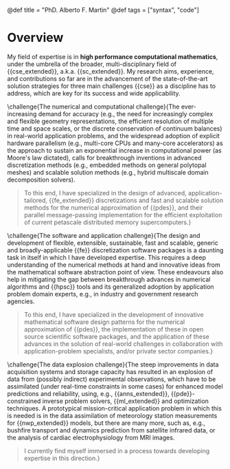 @def title = "PhD. Alberto F. Martin"
@def tags = ["syntax", "code"]
<!--@@![](/assets/figures/NSWE_48x48_1_trapezoidal_dt_480_tau_dtdiv2.gif) @@ -->


# Overview

My field of expertise is in **high performance computational mathematics**, under the umbrella of the broader, multi-disciplinary field of {{cse_extended}}, a.k.a. {{sc_extended}}. My research aims, experience, and contributions so far are in the advancement of the state-of-the-art solution strategies for three  main challenges {{cse}} as a discipline has to address, which are key for its success and wide applicability.

\challenge{The numerical and computational challenge}{The ever-increasing demand for accuracy (e.g., the need for increasingly complex and flexible geometry representations, the efficient resolution of multiple time and space scales, or the discrete conservation of continuum balances) in real-world application problems, and the widespread adoption of explicit hardware parallelism (e.g., multi-core CPUs and many-core accelerators) as the  approach to sustain an exponential increase in computational power (as Moore's law dictated), calls for breakthrough inventions in advanced discretization methods (e.g., embedded methods on general polytopal meshes) and scalable solution methods (e.g.,  hybrid multiscale  domain decomposition solvers). 

> To this end, I have specialized in the design of advanced, application-tailored, {{fe_extended}} discretizations and fast and scalable solution methods for the numerical approximation of {{pdes}}, and their parallel message-passing implementation for the efficient exploitation of current petascale distributed memory supercomputers.}

\challenge{The software and application challenge}{The design and development of flexible, extensible, sustainable, fast and scalable, generic and broadly-applicable {{fe}} discretization software packages is a daunting task in itself in which I have developed expertise.  This requires a deep understanding of the numerical methods at hand and innovative ideas from the mathematical software abstraction point of view. These endeavours also help in mitigating the gap between breakthrough advances in numerical algorithms and {{hpsc}} tools and its generalized adoption by application problem domain experts, e.g., in industry and government research agencies. 

> To this end, I have specialized in the development of innovative mathematical software design patterns for the numerical approximation of {{pdes}},  the implementation of these in open source scientific software packages, and the application of these advances in the solution of real-world challenges in collaboration with application-problem specialists, and/or private sector companies.}

\challenge{The data explosion challenge}{The steep improvements in data acquisition systems and storage capacity has resulted in an explosion of data from (possibly indirect) experimental observations, which have to be assimilated (under real-time constraints in some cases) for enhanced model predictions and reliability, using, e.g., {{anns_extended}}, {{pde}}-constrained inverse problem solvers, {{ml_extended}} and optimization techniques. A prototypical mission-critical application problem in which this is needed is in the data assimilation of meteorology station measurements for {{nwp_extended}} models, but there are many more, such as, e.g., bushfire transport and dynamics prediction from satellite infrared data, or the analysis of cardiac electrophysiology from MRI images. 

>I currently find myself immersed in a process towards developing expertise in this direction.}

<!--
## My 10 selected research achievements

1. I have developed a novel bulk-asynchronous, fully-distributed, communicator-aware, inter-level overlapped, and recursive algorithmic adaptation of MultiLevel {{bddc}} preconditioners that efficiently scales up to the 458K cores of the IBM BG/Q supercomputer installed in JSC, Germany, in the solution of linear elliptic {{pde}} problems (e.g., Poisson or Elasticity) with dozens of billions of unknowns. Thanks to these outstanding results (unprecedented in the literature for domain decomposition techniques), `FEMPAR` (see item below) has been qualified for High-Q club status <!--[^1]-->
<!--\citep{brommel_juqueen_2015}, a distinction that the Juelich Supercomputing Center (Germany) awards to the most scalable EU codes. This work was published in a series of two papers at  SIAM Journal of Scientific Computing \citep{badia_highly_2014,badia_multilevel_2016}.
1. I have addressed in a rigorous way the development of algorithms and data structures for parallel adaptive {{fe}} analysis on tree-based meshes endowed with {{sfc}}. The literature clearly failed to explain when and why the parallel algorithms and data structures required to support generic conforming {{fe}} discretizations atop tree-based adaptive meshes are correct. To solve this issue,  I have inferred results based on mathematical propositions and proofs, yielding the (correctness of the) parallel algorithms in the framework. I wrote the {{mpi}}-parallel implementation of these algorithms, which is is available at `FEMPAR`. A strong scaling study of this implementation when applied to Poisson and Maxwell problems reveals  remarkable scalability up to 32.2K CPU cores and 482.2M {{dofs}} on the Marenostrum IV supercomputer.  Besides,  a comparison of `FEMPAR` performance  with that of the state-of-the art `deal.II` software, reveals at least competitive performance, and at most factor 2-3 improvements on a massively parallel supercomputer. This work has been recently published at SIAM Journal on Scientific Computing \citep{Badia2019a}.
1. I have contributed to balancing domain decomposition solvers for large-scale {{pdes}} in the form of new numerical algorithmic inventions and/or adaptation of existing ones towards different goals. In particular: (a) In a paper published at the *International Journal of Numerical methods in Engineering* \citep{badia_enhanced_2013}, I have rehabilitated the Balancing Neumann-Neumann preconditioner as an efficient preconditioning strategy for large-scale fluid and solid mechanics simulations. (b) In a paper published at the *Journal of Scientific Computing* \citep{Badia2018pb}, I have developed a new variant of {{bddc}} for multi-material problems. The new variant, grounded on a material-based aggregation technique, does not require expensive eigenvalue solvers like the mainstream ones based on adaptive selection of constraints, and it has been shown to be 8x times faster (with a problem with half billion {{dofs}} on 8.2K cores), while consuming significantly less memory resources, compared against a state-of-the-art, highly efficient MPI implementation of an adaptive-coarse-space {{bddc}} preconditioner implemented in the PETSc software package from ANL.}(c) In a paper published at *Parallel Computing* \citep{badia_scalability_2015}, I have developed an overlapped coarse/fine-grid message-passing implementation of inexact {{bddc}} solvers that is able to  boost their scalability on petascale computers. (d) In a paper published at *Applied Mathematical Letters* \citep{Badia2019}, I have developed an enhanced variant of the original {{bddc}} preconditioner} that is able to eliminate the condition number matrix dependence on the ratio among the subdomain and mesh resolutions.
1. I have developed a new embedded {{fe}} formulation for elliptic {{pdes}}, the so-called, {{agg}} method \citep{badia_aggregated_2017}, which is able to solve the conditioning and stability issues of embedded {{fe}} methods due to the so-called small cut cell problem using cell agglomeration techniques. The new formulation enjoys the following unique properties, compared to other solutions available in the literature: (1) it allows one to leverage existing parallel algebraic multigrid solvers for solving the underlying systems of linear algebraic equations at large scales; (2) it does not modify the underlying physical problem via stabilization parameters; (3) it is applicable to both continuous and discontinuous Galerkin formulations. The new method \citep{badia_aggregated_2017} was published at *Computer Methods in Applied Mechanics and Engineering*. Recently, I have extended the method to incompressible flow problems (i.e., the Stokes equations), while being able to demonstrate that it is possible to build mixed aggregated {{fe}} pairs (plus face stabilization) in order to enjoy (1)-(3) for such kind of problems. This latter work was published at SIAM Journal on Scientific Computing \citep{badia_stokes_2018}. 
1. I have developed a novel tool for the simulation of the non-linear eddy current, AC loss large-scale modelling of {{hts}} tapes and bulks. The hallmark of this tool, compared to any other currently available in the {{hts}} modelling community, is: (1) its ability to combine arbitrary-order Edge {{fes}} for the Maxwell Equations with {{amr}} on octree-based meshes while exploiting message-passing parallelism in all stages of the simulation pipeline \citep{Olm2019}, and (2) a novel 2-level {{bddc}} preconditioner that I have developed for the linearized discrete Maxwell Equations with heterogeneous materials able to scale up to dozens of thousands for computational cores \citep{Badia2019maxwell}. The numerical tool has been validated experimentally against the so-called Hall probe mapping experiment and it is already providing insightful understanding of the electromagnetic behavior, under different design parameters (e.g., size and shape), of the {{hts}} tapes manufactured by the company OXOLUTIA S.L. All these results have been published in a paper \citep{Olm2019} at *Computer Physics Communications*, and the new 2-level BDDC preconditioner, at the *Finite Elements in Analysis and Design* journal \citep{Badia2019maxwell}.
1. I have developed a pair of new stabilized, variational multiscale {{fe}} discretization schemes for the thermally-coupled incompressible inductionless {{mhd}} system of {{pde}} equations. These new FE schemes are accompanied with new efficient, algorithmically scalable preconditioners tailored for the resulting discrete operators based on a recursive use of block incomplete LU factorization. These preconditioners have been shown to keep the condition number of the multi-physics systems of equations bounded by a constant independent of the mesh resolution and number of processors. The combination of all the novel algorithms developed within this research line has enabled large-scale realistic {{bb}} simulations in nuclear fusion reactors up to scales and (high) Hartmann numbers unprecedented in the computational fusion community. In particular, on a simulation with a 100 million unstructured tetrahedral mesh on 4096 CPU cores of the MN-III supercomputer (at BSC-CNS), with a time step size as large as 0.025 secs, I was able to provide insightful simulation results to the {{mhd}} simulation of a dual-coolant liquid metal blanket designed by the Spanish {{bb}} Technology Programme TECNOFUS. This work was published at the Journal of Computational Physics~\citep{Badia2019a}.
1. I have recently addressed the development the message-passing variants of the algorithms involved in all stages of the {{agg}} method (e.g., construction of cell aggregates, set up of ill-posed {{dof}} constraints, resolution of constraints during parallel {{fe}} assembly, etc.) Up to the fact that the processors might require to retrieve from remote processors the roots of those cell aggregates which are split among processors, this work has proven the {{agg}} method to be a method very amenable to distributed-memory parallelization. In particular, it can be implemented using standard tools in parallel {{fe}} libraries, such as ghost cells nearest neighbour exchanges.  I have implemented these algorithms in `FEMPAR` using {{mpi}} for inter-processor communications. Their high appeal at large scales has been demonstrated with a comprehensive weak scaling test up to 16K cores and up to nearly 300M DOFs and a billion cells in the Marenostrum-IV supercomputer using the Poisson equation on complex 3D domains as model problem. To the best of my knowledge, this is the first time that embedded methods are successfully applied to such large scales. This work has been recently published at a JCR Q1-ranked journal in the field (see reference \citep{Verdugo2019} for more details).
1. During a period of 10 years (2012-2021), I have provided to a group of 10 researchers (on average) access to 38 Million core-hours on different world-class supercomputing facilities (HELIOS, HPC-FF, JUROPA, JUQUEEN, HERMIT, CURIE, MARENOSTRUM II-IV, MINOTAURO, FERMI, HLRN-III, GADI). I have achieved this by preparing winning project access proposals: 28x 4-month Spanish Supercomputing Network (RES) project proposals, 3x 6-month EU-PRACE preparatory access project proposals, 1x EU-PRACE TIER-0 1-year project proposal, 2x 1-year German Gauss Centre of Supercomputing project proposals, and 1x 1-year Australian NCMAS project proposal. 
--> 
<!--%During my senior researcher stage, first at {{cimne}}, and lately at Monash University, Australia, I have played several R & D management roles, while funding the work of other researchers. Within the FETHPC-H2020 *ExaQute* project (spanning 2018-2021), I am the leader of Working Package ''WP3 - Space-time parallelization''}.  %This has allowed me to fund and supervise a 2-year post-doc on robust and scalable adaptive unfitted {{fe}} methods for non-linear solid mechanics problems}. I also prepared a winning project proposal for the *''Personal Técnico de Apoyo (PTA) 2019''* call in order to co-fund the position at UPC of a scientific software engineer  during a 3-year period. Recently, my project  proposal on space-time adaptive unfitted {{fe}} methods has been funded by the Australian  National Computational Merit Allocation Scheme, 2021 call}. I have the role of co-PI in this project. Besides, in the *ERC PoC project FEXFEM*, and the *FP-EU7 FORTISSIMO* project on large-scale modelling of {{hts}} devices, I acted as Delegated Chief Investigator and led the corresponding research project teams within my institution towards achieving the project goals}. On the other hand, -->
<!--
1. I am co-founder, main software architect and project coordinator of `FEMPAR`, an open-source, {{hpc}}, hybrid MPI+OpenMP parallel, scientific software package for the numerical modelling of problems governed by {{pdes}} on {{hpc}} platforms (from multi-core based clusters, to high-end petascale supercomputers). `FEMPAR` has been successfully used in 40x JCR Q1-ranked research papers on different topics and application areas: simulation of turbulent flows and stabilized {{fe}} methods , MHD, monotonic {{fes}}, unfitted {{fes}} and embedded boundary methods, {{amr}}, AM and {{hts}} simulations, and scientific software engineering. It has also been used for the highly efficient implementation of DD solvers and block preconditioning techniques. Its users/developers span different research groups on national and international-level institutions, including UPC, CIMNE, ICMAB-CSIC, CIEMAT, ICTJA-CSIC, Czech Academy of Sciences (Czech Republic), Sandia National Labs (EEUU), North Carolina State University (USA), Duy Tan University (Vietnam),  Monash University (Australia), and l’Ecole Politechnique (Paris). Besides, it has been  a crucial tool for the successful execution of several high-quality EU-funded projects, namely, 1x ERC starting grant, 2x ERC PoC projects, 1x EU-FP7 project, and 3x H2020 projects. I have presented the software engineering inventions which lay the foundations of `FEMPAR` in a series of 4x papers \citep{Badia2020fempar,Olm2019b,badia_fempar_2017,badia_implementation_2013} including a major 76-page manuscript that was published at the *Archives of Computational Methods in Engineering* \citep{badia_fempar_2017} (ranked 5/106 in the area of Computer Science, Interdisciplinary applications. Source: 2018 JCR edition).

1. In \citep{BadiaMartin2021a}, I have addressed the challenge of bridging unfitted {{fe}} methods and adaptive mesh refinement at large scales. To this end, I have developed (and implemented) a parallel message-passing adaptive method that combines the {{agg}} with parallel {{amr}} on octree-based meshes. Mathematical analysis and numerical experiments demonstrate its optimal mesh adaptation capability, robustness to cut location and parallel efficiency, on classical Poisson $hp$-adaptivity benchmarks.  This work opens the path to functional and geometrical error-driven dynamic mesh adaptation with {{agg}} in large-scale realistic scenarios. Likewise, it can offer guidance for bridging other scalable unfitted methods and parallel {{amr}}. Besides, in \citep{badianonlinear2021}, with my post-doc, I have extended this method to large-scale nonlinear problems in solid mechanics.  These two algorithms, together with other modelling and numerical discretization inventions, lay the foundations of an accurate computational model for the simulation of metal {{am}} processes. Given a set of material and printing process parameters, the outcome with relevant industrial interest is the capability to predict potential printing defects, such as excess or lack of powder fusion. This sort of insightful information is crucial for application problem experimentalists, as, e.g., those at the Monash Centre for {{am}}, with whom I collaborate. The advances so far in this regard have been published in two Q1-ranked JCR research journals~\citep{Neiva2020,Neiva2019a}.
 
-->
<!--
## References
@@bibrefs

\biblabel{brommel_juqueen_2015}{1}
1. Brömmel, B. J. N. Wylie, and W. Frings. JUQUEEN Extreme Scaling Workshop 2015. Technical Report FZJ-2015-01645, FZJ-JSC-IB-2015-01, Jülich Supercomputing Center, 2015.
<!--
[^1] Brömmel, B. J. N. Wylie, and W. Frings. JUQUEEN Extreme Scaling Workshop 2015. Technical Report FZJ-2015-01645, FZJ-JSC-IB-2015-01, Jülich Supercomputing Center, 2015.
-->
<!--
\biblabel{badia_highly_2014}{2}
2. S. Badia, A. **F. Martin**, and J. Principe. A Highly Scalable Parallel Implementation of Balancing Domain Decomposition by Constraints. *SIAM Journal on Scientific Computing*, 36(2):C190–C218, 2014. \doi{10.1137/130931989}.

\biblabel{badia_multilevel_2016}{3}
3. S. Badia, **A. F. Martín** and J. Principe. Multilevel Balancing Domain Decomposition at Extreme Scales. *SIAM Journal on Scientific Computing*, 38(1):C22-C52, 2016. \doi{10.1137/15M1013511}.

\biblabel{Badia2019a}{4}
4. S. Badia, **A. F. Martín**, E. Neiva, and F. Verdugo. A Generic Finite Element Framework on Parallel Tree-Based Adaptive Meshes. **SIAM Journal on Scientific Computing**, 42(6):C436–C468, 2020. \doi{10.1137/20M1328786}.

\biblabel{badia_enhanced_2013}{5}
5. S. Badia, **A. F. Martín**, and J. Principe. Enhanced balancing Neumann-Neumann preconditioning in computational fluid and solid mechanics. *International Journal for Numerical Methods in Engineering*, 96(4):203–230, 2013. \doi{10.1002/nme.4541}.

\biblabel{Badia2018pb}{6}
6. S. Badia, **A. F. Martín**, and H. Nguyen. Physics-Based Balancing Domain Decomposition by Constraints for Multi-Material Problems. *Journal of Scientific Computing*, 79(2):718–747, 2019. \doi{10.1007/s10915-018-0870-z}.

\biblabel{badia_scalability_2015}{7}
7. S. Badia, **A. F. Martín**, and J. Principe. On the scalability of inexact balancing domain decomposition by constraints with overlapped coarse/fine corrections. *Parallel Computing*, 50:1–24, 2015. \doi{10.1016/j.parco.2015.09.004}.

\biblabel{Badia2019}{8}
8. S. Badia, **A. F. Martín**, and H. Nguyen. Balancing domain decomposition by constraints associated with subobjects. *Applied Mathematics Letters*, 87:93–100, 2019. \doi{10.1016/J.AML.2018.07.033}.

\biblabel{badia_aggregated_2017}{9}
9. S. Badia, F. Verdugo, and **A. F. Martín**. The aggregated unfitted finite element method for elliptic problems. *Computer Methods in Applied Mechanics and Engineering*, 336:533–553, 2018. \doi{10.1016/j.cma.2018.03.022}.

\biblabel{badia_stokes_2018}{10}
10. S. Badia, **A. F. Martín** and F. Verdugo. Mixed Aggregated Finite Element Methods for the Unfitted Discretization of the Stokes Problem. *SIAM Journal on Scientific Computing*, 40(6):B1541–B1576, 2018. \doi{10.1137/18M1185624}.

\biblabel{Olm2019}{11}
11. M. Olm, S. Badia, and **A. F. Martín**. Simulation of High Temperature Superconductors and experimental validation. *Computer Physics Communications*, 237:154–167, 2019. \doi{10.1016/J.CPC.2018.11.021}.

\biblabel{Badia2019maxwell}{12}
12. S. Badia, **A. F. Martín**, and M. Olm. Scalable solvers for complex electromagnetics problems. *Finite Elements in Analysis and Design*, 161:16–31, 2019. \doi{10.1016/J.FINEL.2019.04.003}.

\biblabel{Verdugo2019}{13}
13. F. Verdugo, **A. F. Martín**, and S. Badia. Distributed-memory parallelization of the aggregated unfitted finite element method. Computer Methods in Applied Mechanics and Engineering, 357:112583, 2019. \doi{10.1016/j.cma.2019.112583}.

\biblabel{Badia2020fempar}{14}
14. S. Badia and **A. F. Martín**. A tutorial-driven introduction to the parallel finite element library FEMPAR v1.0.0. *Computer Physics Communications*, 248:107059, 2020. \doi{10.1016/j.cpc.2019.107059}

\biblabel{Olm2019b}{15}
15. M. Olm, S. Badia, and **A. F. Martín**. On a general implementation of h- and p-adaptive curl-conforming finite elements. *Advances in Engineering Software*, 132:74–91, 2019. \doi{10.1016/J.ADVENGSOFT.2019.03.006}.

\biblabel{badia_fempar_2017}{16}
16. S. Badia, **A. F. Martín** and J. Principe. FEMPAR: An Object-Oriented Parallel Finite Element Framework. *Archives of Computational Methods in Engineering*, 25(2):195-271, 2018. \doi{10.1007/s11831-017-9244-1}.

\biblabel{badia_implementation_2013}{17}
17. S. Badia, **A. F. Martín**, and J. Principe. Implementation and scalability analysis of balancing domain decomposition methods. *Archives of Computational Methods in Engineering*, 20(3):239–262, 2013. \doi{10.1007/s11831-013-9086-4}.

\biblabel{Neiva2020}{18}
18. E. Neiva, M. Chiumenti, M. Cervera, E. Salsi, G. Piscopo, S. Badia, **A. F. Martín**, Z. Chen, C. Lee, and C. Davies. Numerical modelling of heat transfer and experimental validation in powder-bed fusion with the virtual domain approximation. *Finite Elements in Analysis and Design*, 168, 2020. \doi{10.1016/j.finel.2019.103343}

\biblabel{Neiva2019a}{19}
19. E. Neiva, S. Badia, **A. F. Martín**, and M. Chiumenti. A scalable parallel finite element framework for growing geometries. Application to metal additive manufacturing. *International Journal for Numerical Methods in Engineering*, \doi{10.1002/nme.6085}.
-->

<!--
@@
-->
<!-- \tableofcontents --> 
<!-- you can use \toc as well -->

